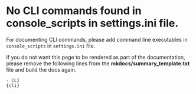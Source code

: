 # No CLI commands found in console_scripts in settings.ini file.

 For documenting CLI commands, please add command line executables in `console_scripts` in `settings.ini` file. 
 
If you do not want this page to be rendered as part of the documentation, please remove the following lines from the **mkdocs/summary_template.txt** file and build the docs again.

```
- CLI
{cli}
```
